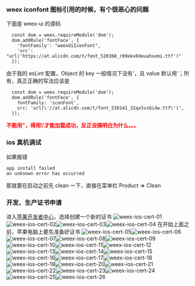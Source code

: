 ### weex iconfont 图标引用的时候，有个很恶心的问题

下面是 weex-ui 的源码

```
  const dom = weex.requireModule('dom');
  dom.addRule('fontFace', {
    'fontFamily': "weexUiIconFont",
    'src': "url('https://at.alicdn.com/t/font_520368_r89ekv69euahsemi.ttf')"
  });
```

由于我的 esLint 配置，Object 的 key 一般情况下没有'，且 value 默认用'；所有，真正正确的写法应该是

```
  const dom = weex.requireModule('dom');
  dom.addRule('fontFace', {
    fontFamily: 'iconFont',
    src: 'url(\'//at.alicdn.com/t/font_538141_32qx5vz6idw.ttf\')',
  });
```

**<font color="red">不能用"，得用\\'才能加载成功，反正没搞明白为什么。。。</font>**

### ios 真机调试

如果报错

```
app install failed
an unknown error has occurred
```

那就要在启动之前先 clean 一下，直接在菜单栏 Product => Clean

### 开发、生产证书申请

进入[苹果开发者中心](https://developer.apple.com/account/)，选择创建一个新的证书 ![weex-ios-cert-01](https://raw.githubusercontent.com/ChangLCS/tips/master/image/weex-ios-cert-01.png) ![weex-ios-cert-02](https://raw.githubusercontent.com/ChangLCS/tips/master/image/weex-ios-cert-02.png)![weex-ios-cert-03](https://raw.githubusercontent.com/ChangLCS/tips/master/image/weex-ios-cert-03.png)![weex-ios-cert-04](https://raw.githubusercontent.com/ChangLCS/tips/master/image/weex-ios-cert-04.png) 在开始上面之前，苹果电脑上要先准备好证书 ![weex-ios-cert-05](https://raw.githubusercontent.com/ChangLCS/tips/master/image/weex-ios-cert-05.png)![weex-ios-cert-06](https://raw.githubusercontent.com/ChangLCS/tips/master/image/weex-ios-cert-06.png)![weex-ios-cert-07](https://raw.githubusercontent.com/ChangLCS/tips/master/image/weex-ios-cert-07.png)![weex-ios-cert-08](https://raw.githubusercontent.com/ChangLCS/tips/master/image/weex-ios-cert-08.png)![weex-ios-cert-09](https://raw.githubusercontent.com/ChangLCS/tips/master/image/weex-ios-cert-09.png)![weex-ios-cert-10](https://raw.githubusercontent.com/ChangLCS/tips/master/image/weex-ios-cert-10.png)![weex-ios-cert-11](https://raw.githubusercontent.com/ChangLCS/tips/master/image/weex-ios-cert-11.png)![weex-ios-cert-12](https://raw.githubusercontent.com/ChangLCS/tips/master/image/weex-ios-cert-12.png)![weex-ios-cert-13](https://raw.githubusercontent.com/ChangLCS/tips/master/image/weex-ios-cert-13.png)![weex-ios-cert-14](https://raw.githubusercontent.com/ChangLCS/tips/master/image/weex-ios-cert-14.png)![weex-ios-cert-15](https://raw.githubusercontent.com/ChangLCS/tips/master/image/weex-ios-cert-15.png)![weex-ios-cert-16](https://raw.githubusercontent.com/ChangLCS/tips/master/image/weex-ios-cert-16.png)![weex-ios-cert-17](https://raw.githubusercontent.com/ChangLCS/tips/master/image/weex-ios-cert-17.png)![weex-ios-cert-18](https://raw.githubusercontent.com/ChangLCS/tips/master/image/weex-ios-cert-18.png)![weex-ios-cert-19](https://raw.githubusercontent.com/ChangLCS/tips/master/image/weex-ios-cert-19.png)![weex-ios-cert-20](https://raw.githubusercontent.com/ChangLCS/tips/master/image/weex-ios-cert-20.png)![weex-ios-cert-21](https://raw.githubusercontent.com/ChangLCS/tips/master/image/weex-ios-cert-21.png)![weex-ios-cert-22](https://raw.githubusercontent.com/ChangLCS/tips/master/image/weex-ios-cert-22.png)![weex-ios-cert-23](https://raw.githubusercontent.com/ChangLCS/tips/master/image/weex-ios-cert-23.png)![weex-ios-cert-24](https://raw.githubusercontent.com/ChangLCS/tips/master/image/weex-ios-cert-24.png)![weex-ios-cert-25](https://raw.githubusercontent.com/ChangLCS/tips/master/image/weex-ios-cert-25.png)![weex-ios-cert-26](https://raw.githubusercontent.com/ChangLCS/tips/master/image/weex-ios-cert-26.png)
